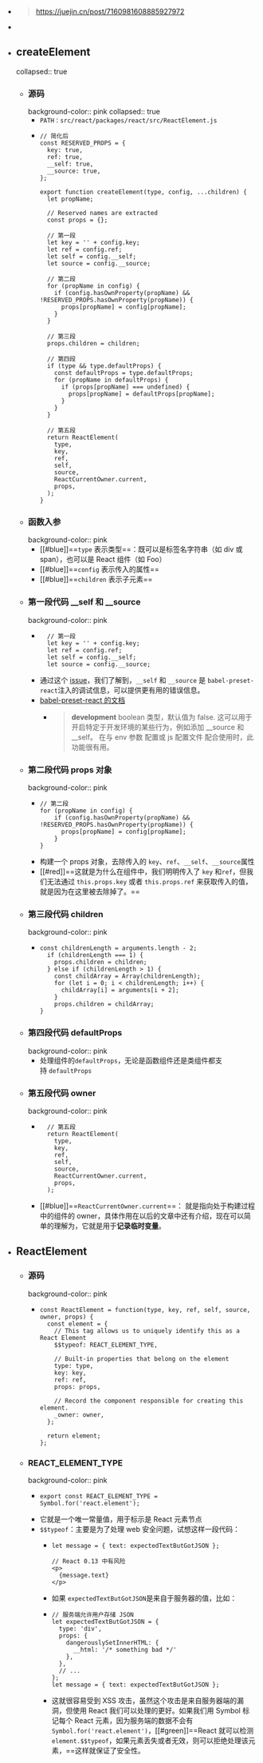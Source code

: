 - > https://juejin.cn/post/7160981608885927972
-
- ## createElement
  collapsed:: true
	- ### 源码
	  background-color:: pink
	  collapsed:: true
		- `PATH：src/react/packages/react/src/ReactElement.js`
		- ```
		  // 简化后
		  const RESERVED_PROPS = {
		    key: true,
		    ref: true,
		    __self: true,
		    __source: true,
		  };
		  
		  export function createElement(type, config, ...children) {
		    let propName;
		  
		    // Reserved names are extracted
		    const props = {};
		  
		    // 第一段
		    let key = '' + config.key;
		    let ref = config.ref;
		    let self = config.__self;
		    let source = config.__source;
		  
		    // 第二段
		    for (propName in config) {
		      if (config.hasOwnProperty(propName) && !RESERVED_PROPS.hasOwnProperty(propName)) {
		        props[propName] = config[propName];
		      }
		    }
		  
		    // 第三段
		    props.children = children;
		  
		    // 第四段
		    if (type && type.defaultProps) {
		      const defaultProps = type.defaultProps;
		      for (propName in defaultProps) {
		        if (props[propName] === undefined) {
		          props[propName] = defaultProps[propName];
		        }
		      }
		    }
		  
		    // 第五段
		    return ReactElement(
		      type,
		      key,
		      ref,
		      self,
		      source,
		      ReactCurrentOwner.current,
		      props,
		    );
		  }
		  
		  ```
	- ### 函数入参
	  background-color:: pink
		- [[#blue]]==`type` 表示类型==：既可以是标签名字符串（如 div 或 span），也可以是 React 组件（如 Foo）
		- [[#blue]]==`config` 表示传入的属性==
		- [[#blue]]==`children` 表示子元素==
	- ### 第一段代码 __self 和 __source
	  background-color:: pink
		- ```
		    // 第一段
		    let key = '' + config.key;
		    let ref = config.ref;
		    let self = config.__self;
		    let source = config.__source;
		  ```
		- 通过这个 [issue](https://link.juejin.cn/?target=https%3A%2F%2Fgithub.com%2Falangpierce%2Fsucrase%2Fissues%2F232)，我们了解到，`__self` 和 `__source` 是 `babel-preset-react`注入的调试信息，可以提供更有用的错误信息。
		- [babel-preset-react 的文档](https://link.juejin.cn/?target=https%3A%2F%2Fwww.babeljs.cn%2Fdocs%2Fbabel-preset-react)
			- > **development**
			  > boolean 类型，默认值为 false. 这可以用于开启特定于开发环境的某些行为，例如添加 __source 和 __self。 在与 env 参数 配置或 js 配置文件 配合使用时，此功能很有用。
	- ### 第二段代码 props 对象
	  background-color:: pink
		- ```
		  // 第二段
		  for (propName in config) {
		      if (config.hasOwnProperty(propName) && !RESERVED_PROPS.hasOwnProperty(propName)) {
		        props[propName] = config[propName];
		      }
		  }
		  ```
		- 构建一个 props 对象，去除传入的 `key`、`ref`、`__self`、`__source`属性
		- [[#red]]==这就是为什么在组件中，我们明明传入了 `key` 和`ref`，但我们无法通过 `this.props.key` 或者 `this.props.ref` 来获取传入的值，就是因为在这里被去除掉了。==
	- ### 第三段代码 children
	  background-color:: pink
		- ```
		  const childrenLength = arguments.length - 2;
		    if (childrenLength === 1) {
		      props.children = children;
		    } else if (childrenLength > 1) {
		      const childArray = Array(childrenLength);
		      for (let i = 0; i < childrenLength; i++) {
		        childArray[i] = arguments[i + 2];
		      }
		      props.children = childArray;
		  }
		  ```
	- ### 第四段代码 defaultProps
	  background-color:: pink
		- 处理组件的`defaultProps`，无论是函数组件还是类组件都支持 `defaultProps`
	- ### 第五段代码 owner
	  background-color:: pink
		- ```
		    // 第五段
		    return ReactElement(
		      type,
		      key,
		      ref,
		      self,
		      source,
		      ReactCurrentOwner.current,
		      props,
		    );
		  
		  ```
		- [[#blue]]==`ReactCurrentOwner.current`==： 就是指向处于构建过程中的组件的 owner，具体作用在以后的文章中还有介绍，现在可以简单的理解为，它就是用于**记录临时变量**。
- ## ReactElement
	- ### 源码
	  background-color:: pink
		- ```
		  const ReactElement = function(type, key, ref, self, source, owner, props) {
		    const element = {
		      // This tag allows us to uniquely identify this as a React Element
		      $$typeof: REACT_ELEMENT_TYPE,
		  
		      // Built-in properties that belong on the element
		      type: type,
		      key: key,
		      ref: ref,
		      props: props,
		  
		      // Record the component responsible for creating this element.
		      _owner: owner,
		    };
		  
		    return element;
		  };
		  
		  ```
	- ### REACT_ELEMENT_TYPE
	  background-color:: pink
		- ```
		  export const REACT_ELEMENT_TYPE = Symbol.for('react.element');
		  ```
		- 它就是一个唯一常量值，用于标示是 React 元素节点
		- `$$typeof`：主要是为了处理 web 安全问题，试想这样一段代码：
			- ```
			  let message = { text: expectedTextButGotJSON };
			  
			  // React 0.13 中有风险
			  <p>
			    {message.text}
			  </p>
			  ```
			- 如果 `expectedTextButGotJSON`是来自于服务器的值，比如：
			- ```
			  // 服务端允许用户存储 JSON
			  let expectedTextButGotJSON = {
			    type: 'div',
			    props: {
			      dangerouslySetInnerHTML: {
			        __html: '/* something bad */'
			      },
			    },
			    // ...
			  };
			  let message = { text: expectedTextButGotJSON };
			  ```
			- 这就很容易受到 XSS 攻击，虽然这个攻击是来自服务器端的漏洞，但使用 React 我们可以处理的更好。如果我们用 Symbol 标记每个 React 元素，因为服务端的数据不会有 `Symbol.for('react.element')`，[[#green]]==React 就可以检测 `element.$$typeof`，如果元素丢失或者无效，则可以拒绝处理该元素，==这样就保证了安全性。